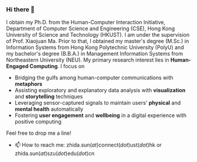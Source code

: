 ### Hi there 👋

I obtain my Ph.D. from the Human-Computer Interaction Initiative, Department of Computer Science and Engineering (CSE), Hong Kong University of Science and Technology (HKUST). I am under the supervision of Prof. Xiaojuan Ma. Prior to that, I obtained my master's degree (M.Sc.) in Information Systems from Hong Kong Polytechnic University (PolyU) and my bachelor's degree (B.B.A.) in Management Information Systems from Northeastern University (NEU). My primary research interest lies in __Human-Engaged Computing__. I focus on

* Bridging the gulfs among human-computer communications with __metaphors__
* Assisting exploratory and explanatory data analysis with __visualization__ and __storytelling__ techniques
* Leveraging sensor-captured signals to maintain users' __physical__ and __mental health__ automatically
* Fostering __user engagement__ and __wellbeing__ in a digital experience with positive computing

Feel free to drop me a line!
- 📫 How to reach me: zhida.sun(_at_)connect(_dot_)ust(_dot_)hk or zhida.sun(_at_)szu(_dot_)edu(_dot_)cn

<!--
**sunzhida/sunzhida** is a ✨ _special_ ✨ repository because its `README.md` (this file) appears on your GitHub profile.

Here are some ideas to get you started:

- 🔭 I’m currently working on ...
- 🌱 I’m currently learning ...
- 👯 I’m looking to collaborate on ...
- 🤔 I’m looking for help with ...
- 💬 Ask me about ...
- 📫 How to reach me: ...
- 😄 Pronouns: ...
- ⚡ Fun fact: ...
-->
